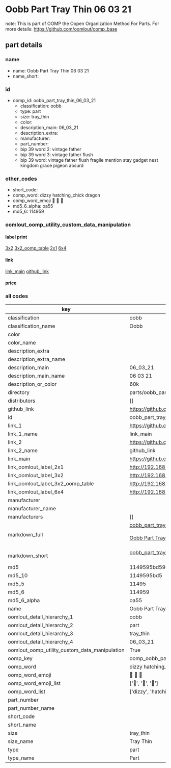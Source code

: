 # Oobb Part Tray Thin 06 03 21  

note: This is part of OOMP the Oopen Organization Method For Parts. For more details: https://github.com/oomlout/oomp_base

##  part details





### name
* name: Oobb Part Tray Thin 06 03 21
* name_short: 
### id
* oomp_id: oobb_part_tray_thin_06_03_21
  * classification: oobb
  * type: part
  * size: tray_thin
  * color: 
  * description_main: 06_03_21
  * description_extra: 
  * manufacturer: 
  * part_number: 
  * bip 39 word 2: vintage father
  * bip 39 word 3: vintage father flush
  * bip 39 word: vintage father flush fragile mention stay gadget nest kingdom grace pigeon absurd

### other_codes
* short_code: 
* oomp_word: dizzy hatching_chick dragon
* oomp_word_emoji :dizzy: :hatching_chick: :dragon:
* md5_6_alpha: oa55
* md5_6: 114959






### oomlout_oomp_utility_custom_data_manipulation
#### label print
[3x2](http://192.168.1.245:1112/?label=oomp%20oa55)
[3x2_oomp_table](http://192.168.1.107:1112/?label=oomp%20oa55)
[2x1](http://192.168.1.242:1112/?label=oomp%20oa55)
[6x4](http://192.168.1.55:1112/?label=oomp%20oa55)    

#### link

[link_main](https://github.com/oomlout/oomlout_oomp_current_version_messy/tree/main/parts/oobb_part_tray_thin_06_03_21) [github_link](https://github.com/oomlout/oomlout_oomp_part_src/tree/main/parts/oobb_part_tray_thin_06_03_21)                             

#### price







### all codes 
| key | value |  
| --- | --- |  
| classification | oobb |  
| classification_name | Oobb |  
| color |  |  
| color_name |  |  
| description_extra |  |  
| description_extra_name |  |  
| description_main | 06_03_21 |  
| description_main_name | 06 03 21 |  
| description_or_color | 60k |  
| directory | parts/oobb_part_tray_thin_06_03_21 |  
| distributors | [] |  
| github_link | https://github.com/oomlout/oomlout_oomp_part_src/tree/main/parts/oobb_part_tray_thin_06_03_21 |  
| id | oobb_part_tray_thin_06_03_21 |  
| link_1 | https://github.com/oomlout/oomlout_oomp_current_version_messy/tree/main/parts/oobb_part_tray_thin_06_03_21 |  
| link_1_name | link_main |  
| link_2 | https://github.com/oomlout/oomlout_oomp_part_src/tree/main/parts/oobb_part_tray_thin_06_03_21 |  
| link_2_name | github_link |  
| link_main | https://github.com/oomlout/oomlout_oomp_current_version_messy/tree/main/parts/oobb_part_tray_thin_06_03_21 |  
| link_oomlout_label_2x1 | http://192.168.1.242:1112/?label=oomp%20oa55 |  
| link_oomlout_label_3x2 | http://192.168.1.245:1112/?label=oomp%20oa55 |  
| link_oomlout_label_3x2_oomp_table | http://192.168.1.107:1112/?label=oomp%20oa55 |  
| link_oomlout_label_6x4 | http://192.168.1.55:1112/?label=oomp%20oa55 |  
| manufacturer |  |  
| manufacturer_name |  |  
| manufacturers | [] |  
| markdown_full | [oobb_part_tray_thin_06_03_21](https://github.com/oomlout/oomlout_oomp_current_version_messy/tree/main/parts/oobb_part_tray_thin_06_03_21)<br>[](https://github.com/oomlout/oomlout_oomp_current_version_messy/tree/main/parts/oobb_part_tray_thin_06_03_21)<br>[Oobb Part Tray Thin 06 03 21](https://github.com/oomlout/oomlout_oomp_current_version_messy/tree/main/parts/oobb_part_tray_thin_06_03_21)<br><br> |  
| markdown_short | [oobb_part_tray_thin_06_03_21](https://github.com/oomlout/oomlout_oomp_current_version_messy/tree/main/parts/oobb_part_tray_thin_06_03_21)<br><br> |  
| md5 | 1149595bd5948bd753c585c6b394efa1 |  
| md5_10 | 1149595bd5 |  
| md5_5 | 11495 |  
| md5_6 | 114959 |  
| md5_6_alpha | oa55 |  
| name | Oobb Part Tray Thin 06 03 21 |  
| oomlout_detail_hierarchy_1 | oobb |  
| oomlout_detail_hierarchy_2 | part |  
| oomlout_detail_hierarchy_3 | tray_thin |  
| oomlout_detail_hierarchy_4 | 06_03_21 |  
| oomlout_oomp_utility_custom_data_manipulation | True |  
| oomp_key | oomp_oobb_part_tray_thin_06_03_21 |  
| oomp_word | dizzy hatching_chick dragon |  
| oomp_word_emoji | :dizzy: :hatching_chick: :dragon: |  
| oomp_word_emoji_list | [':dizzy:', ':hatching_chick:', ':dragon:'] |  
| oomp_word_list | ['dizzy', 'hatching_chick', 'dragon'] |  
| part_number |  |  
| part_number_name |  |  
| short_code |  |  
| short_name |  |  
| size | tray_thin |  
| size_name | Tray Thin |  
| type | part |  
| type_name | Part |  
